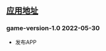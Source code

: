 ## [应用地址](https://www.acwing.com/file_system/file/content/whole/index/content/5717667/)

### game-version-1.0 2022-05-30
- 发布APP